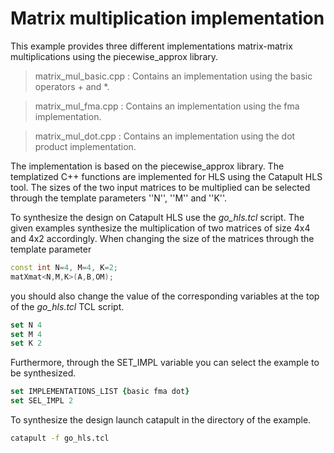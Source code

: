 # Matrix multiplication implementation

This example provides three different implementations matrix-matrix multiplications using the piecewise_approx library. 

> matrix_mul_basic.cpp : Contains an implementation using the basic operators + and *.

> matrix_mul_fma.cpp   : Contains an implementation using the fma implementation.

> matrix_mul_dot.cpp    : Contains an implementation using the dot product implementation. 

The implementation is based on the piecewise_approx library. The templatized C++ functions are implemented for HLS using the Catapult HLS tool. The sizes of the two input matrices to be multiplied can be selected through the template parameters ''N'', ''M'' and ''K''. 

To synthesize the design on Catapult HLS use the *go_hls.tcl* script. The given examples synthesize the multiplication of two matrices of size 4x4 and 4x2 accordingly. When changing the size of the matrices through the template parameter 

```c++
const int N=4, M=4, K=2;
matXmat<N,M,K>(A,B,OM);
```

you should also change the value of the corresponding variables at the top of the *go_hls.tcl* TCL script.

```tcl
set N 4
set M 4
set K 2
```

Furthermore, through the SET_IMPL variable you can select the example to be synthesized.

```tcl
set IMPLEMENTATIONS_LIST {basic fma dot}
set SEL_IMPL 2
```

To synthesize the design launch catapult in the directory of the example.

```bash
catapult -f go_hls.tcl
```

